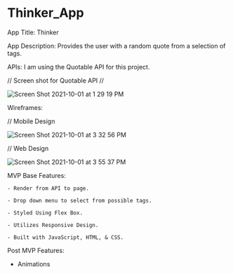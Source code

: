 # Thinker_App
App Title: Thinker

App Description: Provides the user with a random quote from a selection of tags. 

APIs: I am using the Quotable API for this project. 




// Screen shot for Quotable API //

![Screen Shot 2021-10-01 at 1 29 19 PM](https://user-images.githubusercontent.com/91752553/135662655-8de2b2b4-7966-49bd-ae75-397fed47562b.png)


Wireframes: 

// Mobile Design


![Screen Shot 2021-10-01 at 3 32 56 PM](https://user-images.githubusercontent.com/91752553/135676814-c071a99e-a364-43fe-a52d-1a68075d6cd6.png)



// Web Design


![Screen Shot 2021-10-01 at 3 55 37 PM](https://user-images.githubusercontent.com/91752553/135679002-c7a8ddd7-2b9f-422e-b8be-c28b52e91581.png)




MVP Base Features: 
    
    - Render from API to page.
    
    - Drop down menu to select from possible tags.
    
    - Styled Using Flex Box.
    
    - Utilizes Responsive Design.
    
    - Built with JavaScript, HTML, & CSS.
    
Post MVP Features: 
   
   - Animations 
    
  
